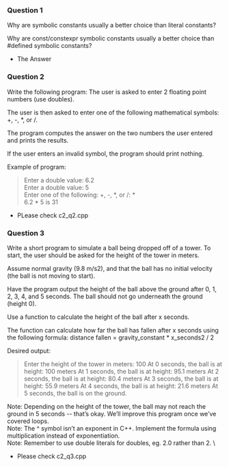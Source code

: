 ### Question 1
Why are symbolic constants usually a better choice than literal constants? 

Why are const/constexpr symbolic constants usually a better choice than #defined symbolic constants?

* The Answer

### Question 2
Write the following program: The user is asked to enter 2 floating point numbers (use doubles). 

The user is then asked to enter one of the following mathematical symbols: +, -, *, or /. 

The program computes the answer on the two numbers the user entered and prints the results. 

If the user enters an invalid symbol, the program should print nothing.

Example of program:

> Enter a double value: 6.2 \
> Enter a double value: 5 \
> Enter one of the following: +, -, *, or /: * \
> 6.2 * 5 is 31

* PLease check c2_q2.cpp

### Question 3
Write a short program to simulate a ball being dropped off of a tower. To start, the user should be asked for the height of the tower in meters. 

Assume normal gravity (9.8 m/s2), and that the ball has no initial velocity (the ball is not moving to start). 

Have the program output the height of the ball above the ground after 0, 1, 2, 3, 4, and 5 seconds. The ball should not go underneath the ground (height 0).

Use a function to calculate the height of the ball after x seconds. 

The function can calculate how far the ball has fallen after x seconds using the following formula: distance fallen = gravity_constant * x_seconds2 / 2

Desired output:

> Enter the height of the tower in meters: 100
> At 0 seconds, the ball is at height: 100 meters
> At 1 seconds, the ball is at height: 95.1 meters
> At 2 seconds, the ball is at height: 80.4 meters
> At 3 seconds, the ball is at height: 55.9 meters
> At 4 seconds, the ball is at height: 21.6 meters
> At 5 seconds, the ball is on the ground.

Note: Depending on the height of the tower, the ball may not reach the ground in 5 seconds -- that’s okay. We’ll improve this program once we’ve covered loops. \
Note: The ^ symbol isn’t an exponent in C++. Implement the formula using multiplication instead of exponentiation. \
Note: Remember to use double literals for doubles, eg. 2.0 rather than 2. \

* Please check c2_q3.cpp

